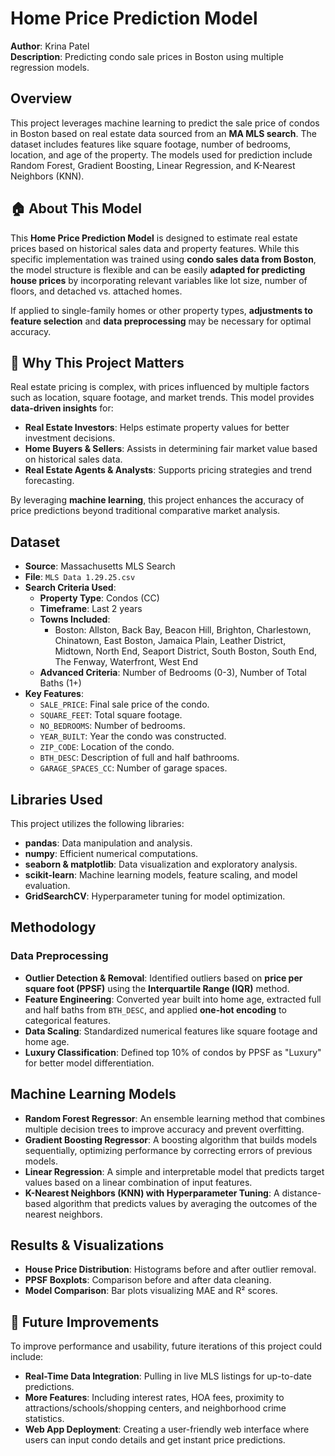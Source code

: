 # Home Price Prediction Model

**Author**: Krina Patel  
**Description**: Predicting condo sale prices in Boston using multiple regression models.  

## Overview  
This project leverages machine learning to predict the sale price of condos in Boston based on real estate data sourced from an **MA MLS search**. The dataset includes features like square footage, number of bedrooms, location, and age of the property. The models used for prediction include Random Forest, Gradient Boosting, Linear Regression, and K-Nearest Neighbors (KNN).

## 🏠 About This Model  
This **Home Price Prediction Model** is designed to estimate real estate prices based on historical sales data and property features. While this specific implementation was trained using **condo sales data from Boston**, the model structure is flexible and can be easily **adapted for predicting house prices** by incorporating relevant variables like lot size, number of floors, and detached vs. attached homes.

If applied to single-family homes or other property types, **adjustments to feature selection** and **data preprocessing** may be necessary for optimal accuracy.

## 📌 Why This Project Matters  
Real estate pricing is complex, with prices influenced by multiple factors such as location, square footage, and market trends. This model provides **data-driven insights** for:

- **Real Estate Investors**: Helps estimate property values for better investment decisions.  
- **Home Buyers & Sellers**: Assists in determining fair market value based on historical sales data.  
- **Real Estate Agents & Analysts**: Supports pricing strategies and trend forecasting.  

By leveraging **machine learning**, this project enhances the accuracy of price predictions beyond traditional comparative market analysis.

## Dataset  
- **Source**: Massachusetts MLS Search  
- **File**: `MLS Data 1.29.25.csv`  
- **Search Criteria Used**:
  - **Property Type**: Condos (CC)
  - **Timeframe**: Last 2 years
  - **Towns Included**:  
    - Boston: Allston, Back Bay, Beacon Hill, Brighton, Charlestown, Chinatown, East Boston, Jamaica Plain, Leather District, Midtown, North End, Seaport District, South Boston, South End, The Fenway, Waterfront, West End
  - **Advanced Criteria**: Number of Bedrooms (0-3), Number of Total Baths (1+)
- **Key Features**:  
  - `SALE_PRICE`: Final sale price of the condo.  
  - `SQUARE_FEET`: Total square footage.  
  - `NO_BEDROOMS`: Number of bedrooms.  
  - `YEAR_BUILT`: Year the condo was constructed.  
  - `ZIP_CODE`: Location of the condo.  
  - `BTH_DESC`: Description of full and half bathrooms.  
  - `GARAGE_SPACES_CC`: Number of garage spaces.  

## Libraries Used  
This project utilizes the following libraries:  
- **pandas**: Data manipulation and analysis.  
- **numpy**: Efficient numerical computations.  
- **seaborn & matplotlib**: Data visualization and exploratory analysis.  
- **scikit-learn**: Machine learning models, feature scaling, and model evaluation.  
- **GridSearchCV**: Hyperparameter tuning for model optimization.  

## Methodology  
### Data Preprocessing  
- **Outlier Detection & Removal**: Identified outliers based on **price per square foot (PPSF)** using the **Interquartile Range (IQR)** method.  
- **Feature Engineering**: Converted year built into home age, extracted full and half baths from `BTH_DESC`, and applied **one-hot encoding** to categorical features.  
- **Data Scaling**: Standardized numerical features like square footage and home age.  
- **Luxury Classification**: Defined top 10% of condos by PPSF as "Luxury" for better model differentiation.  

## Machine Learning Models  
- **Random Forest Regressor**: An ensemble learning method that combines multiple decision trees to improve accuracy and prevent overfitting.  
- **Gradient Boosting Regressor**: A boosting algorithm that builds models sequentially, optimizing performance by correcting errors of previous models. 
- **Linear Regression**: A simple and interpretable model that predicts target values based on a linear combination of input features.  
- **K-Nearest Neighbors (KNN) with Hyperparameter Tuning**: A distance-based algorithm that predicts values by averaging the outcomes of the nearest neighbors.  

## Results & Visualizations  
- **House Price Distribution**: Histograms before and after outlier removal.  
- **PPSF Boxplots**: Comparison before and after data cleaning.  
- **Model Comparison**: Bar plots visualizing MAE and R² scores.  

## 🔮 Future Improvements  
To improve performance and usability, future iterations of this project could include:
- **Real-Time Data Integration**: Pulling in live MLS listings for up-to-date predictions.  
- **More Features**: Including interest rates, HOA fees, proximity to attractions/schools/shopping centers, and neighborhood crime statistics.  
- **Web App Deployment**: Creating a user-friendly web interface where users can input condo details and get instant price predictions.  
